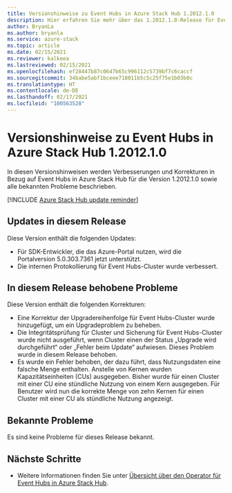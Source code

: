 ```yaml
---
title: Versionshinweise zu Event Hubs in Azure Stack Hub 1.2012.1.0
description: Hier erfahren Sie mehr über das 1.2012.1.0-Release für Event Hubs in Azure Stack Hub, einschließlich Fehlerbehebungen, Features und Informationen zur Installation des Updates.
author: BryanLa
ms.author: bryanla
ms.service: azure-stack
ms.topic: article
ms.date: 02/15/2021
ms.reviewer: kalkeea
ms.lastreviewed: 02/15/2021
ms.openlocfilehash: ef28447b87c0647b65c996112c5739bf7c6caccf
ms.sourcegitcommit: 34babe5abf1bceee718011b5c5c25f75e1b03b0c
ms.translationtype: HT
ms.contentlocale: de-DE
ms.lasthandoff: 02/17/2021
ms.locfileid: "100563528"
---
```

# <a name="event-hubs-on-azure-stack-hub-1201210-release-notes"></a>Versionshinweise zu Event Hubs in Azure Stack Hub 1.2012.1.0

In diesen Versionshinweisen werden Verbesserungen und Korrekturen in Bezug auf Event Hubs in Azure Stack Hub für die Version 1.2012.1.0 sowie alle bekannten Probleme beschrieben. 

[!INCLUDE [Azure Stack Hub update reminder](../includes/event-hubs-hub-update-banner.md)]

## <a name="updates-in-this-release"></a>Updates in diesem Release

Diese Version enthält die folgenden Updates:

- Für SDK-Entwickler, die das Azure-Portal nutzen, wird die Portalversion 5.0.303.7361 jetzt unterstützt.
- Die internen Protokollierung für Event Hubs-Cluster wurde verbessert.

## <a name="issues-fixed-in-this-release"></a>In diesem Release behobene Probleme

Diese Version enthält die folgenden Korrekturen:

- Eine Korrektur der Upgradereihenfolge für Event Hubs-Cluster wurde hinzugefügt, um ein Upgradeproblem zu beheben.
- Die Integritätsprüfung für Cluster und Sicherung für Event Hubs-Cluster wurde nicht ausgeführt, wenn Cluster einen der Status „Upgrade wird durchgeführt“ oder „Fehler beim Update“ aufwiesen. Dieses Problem wurde in diesem Release behoben.
- Es wurde ein Fehler behoben, der dazu führt, dass Nutzungsdaten eine falsche Menge enthalten. Anstelle von Kernen wurden Kapazitätseinheiten (CUs) ausgegeben. Bisher wurde für einen Cluster mit einer CU eine stündliche Nutzung von einem Kern ausgegeben. Für Benutzer wird nun die korrekte Menge von zehn Kernen für einen Cluster mit einer CU als stündliche Nutzung angezeigt.

## <a name="known-issues"></a>Bekannte Probleme 

Es sind keine Probleme für dieses Release bekannt.

## <a name="next-steps"></a>Nächste Schritte

- Weitere Informationen finden Sie unter [Übersicht über den Operator für Event Hubs in Azure Stack Hub](event-hubs-rp-overview.md).

